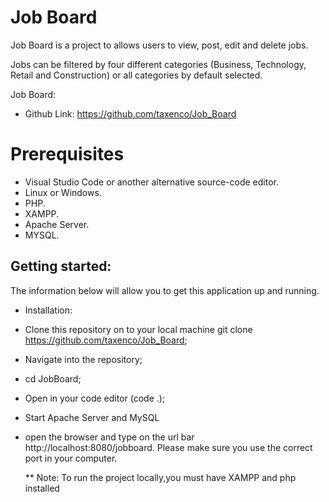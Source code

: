 ﻿# Job Board

Job Board is a project to allows users to view, post, edit and delete jobs.

Jobs can be filtered by four different categories (Business, Technology, Retail and Construction) or all categories by default selected.

Job Board:

- Github Link: https://github.com/taxenco/Job_Board

# Prerequisites

- Visual Studio Code or another alternative source-code editor.
- Linux or Windows.
- PHP.
- XAMPP.
- Apache Server.
- MYSQL.

## Getting started:

The information below will allow you to get this application up and running.

- Installation:

* Clone this repository on to your local machine git clone https://github.com/taxenco/Job_Board;
* Navigate into the repository;
* cd JobBoard;
* Open in your code editor (code .);
* Start Apache Server and MySQL
* open the browser and type on the url bar http://localhost:8080/jobboard. Please make sure you use the correct port in your computer.


  ** Note: To run the project locally,you must have XAMPP and php installed
